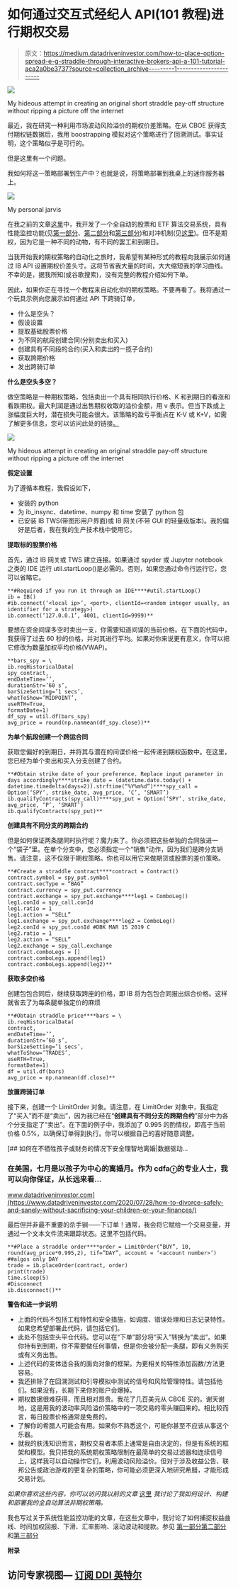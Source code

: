# 如何通过交互式经纪人 API(101 教程)进行期权交易

> 原文：<https://medium.datadriveninvestor.com/how-to-place-option-spread-e-g-straddle-through-interactive-brokers-api-a-101-tutorial-aca2a0be3737?source=collection_archive---------1----------------------->

![](img/323c3934bd932724d0fb344fc8028138.png)

My hideous attempt in creating an original short straddle pay-off structure without ripping a picture off the internet

最近，我在研究一种利用市场波动风险溢价的期权价差策略。在从 CBOE 获得支付期权链数据后，我用 boostrapping 模拟对这个策略进行了回溯测试。事实证明，这个策略似乎是可行的。

但是这里有一个问题。

我如何将这一策略部署到生产中？也就是说，将策略部署到我桌上的迷你服务器上。

![](img/d9a25078ac779095034d78415336b6df.png)

My personal jarvis

在我之前的文章[这里](https://medium.com/datadriveninvestor/designing-and-building-a-fully-automated-algorithmic-trading-portfolio-management-system-6945c6c87620)中，我开发了一个全自动的股票和 ETF 算法交易系统，具有性能监控功能(见[第一部分](https://medium.com/datadriveninvestor/developing-a-performance-monitoring-component-in-my-fully-automated-algorithmic-trading-system-88f5afae05cd)、[第二部分](https://medium.com/datadriveninvestor/developing-a-performance-monitoring-component-in-my-fully-automated-algorithmic-trading-system-983368441bba)和[第三部分](https://medium.com/datadriveninvestor/performance-monitoring-component-in-my-fully-automated-algorithmic-trading-system-part-3-3d41f14005))和对冲机制(见[这里](https://medium.com/datadriveninvestor/deploying-a-hedging-feature-for-foreign-exposure-in-fully-automated-algorithmic-trading-system-8db31f50d3ad))。但不是期权，因为它是一种不同的动物，有不同的罢工和到期日。

当我开始我的期权策略的自动化之旅时，我希望有某种形式的教程向我展示如何通过 IB API 设置期权价差头寸。这将节省我大量的时间，大大缩短我的学习曲线。不幸的是，据我所知(或谷歌搜索)，没有完整的教程介绍如何下单。

因此，如果你正在寻找一个教程来自动化你的期权策略。不要再看了。我将通过一个玩具示例向您展示如何通过 API 下跨骑订单，

*   什么是空头？
*   假设设置
*   提取基础股票价格
*   为不同的航段创建合同(分别卖出和买入)
*   创建具有不同段的合约(买入和卖出的一揽子合约)
*   获取跨期价格
*   发出跨骑订单

**什么是空头多空？**

做空策略是一种期权策略，包括卖出一个具有相同执行价格、K 和到期日的看涨和看跌期权。最大利润是通过出售期权收取的溢价金额，用 v 表示。但当下跌或上涨幅度巨大时，潜在损失可能会很大。该策略的盈亏平衡点在 K-V 或 K+V，如需了解更多信息，您可以访问此处的链接[。](https://www.investopedia.com/terms/s/shortstraddle.asp#:~:text=A%20short%20straddle%20is%20an,lives%20of%20the%20options%20contracts.)

![](img/323c3934bd932724d0fb344fc8028138.png)

My hideous attempt in creating an original straddle pay-off structure without ripping a picture off the internet

**假定设置**

为了遵循本教程，我假设如下，

*   安装的 python
*   为 ib_insync、datetime、numpy 和 time 安装了 python 包
*   已安装 IB TWS(带图形用户界面)或 IB 网关(不带 GUI 的轻量级版本)。我的偏好是后者，我在我的生产技术栈中使用它。

**提取标的股票价格**

首先，通过 IB 网关或 TWS 建立连接。如果通过 spyder 或 Jupyter notebook 之类的 IDE 运行 util.startLoop()是必需的。否则，如果您通过命令行运行它，您可以省略它。

```
**#Required if you run it through an IDE****#util.startLoop()
ib = IB()
#ib.connect(‘<local ip>’, <port>, clientId=<random integer usually, an identifier for a strategy>)
ib.connect(‘127.0.0.1’, 4001, clientId=9999)**
```

要想在资金间谍多空时卖出一支，你需要知道间谍的当前价格。在下面的代码中，我获得了过去 60 秒的价格，并对其进行平均。如果对你来说更有意义，你可以把它修改为数量加权平均价格(VWAP)。

```
**bars_spy = \
ib.reqHistoricalData(
spy_contract,
endDateTime=’’,
durationStr=’60 s’,
barSizeSetting=’1 secs’,
whatToShow=’MIDPOINT’,
useRTH=True,
formatDate=1)
df_spy = util.df(bars_spy)
avg_price = round(np.nanmean(df_spy.close))**
```

**为单个航段创建一个跨运合同**

获取您偏好的到期日，并将其与潜在的间谍价格一起传递到期权函数中。在这里，您已经为单个卖出和买入分支创建了合约。

```
**#Obtain strike date of your preference. Replace input parameter in days accordingly****strike_date = (datetime.date.today() + datetime.timedelta(days=2)).strftime(“%Y%m%d”)****spy_call = Option(‘SPY’, strike_date, avg_price, ‘C’, ‘SMART’)
ib.qualifyContracts(spy_call)****spy_put = Option(‘SPY’, strike_date, avg_price, ‘P’, ‘SMART’)
ib.qualifyContracts(spy_put)**
```

**创建具有不同分支的跨期合约**

但是如何保证两条腿同时执行呢？魔力来了。你必须把这些单独的合同放进一个“袋子”里。在单个分支中，您必须指定一个“销售”动作，因为我们是跨分支销售。请注意，这不仅限于期权策略。你也可以用它来做期货或股票的差价策略。

```
**#Create a straddle contract****contract = Contract()
contract.symbol = spy_put.symbol
contract.secType = “BAG”
contract.currency = spy_put.currency
contract.exchange = spy_put.exchange****leg1 = ComboLeg()
leg1.conId = spy_call.conId
leg1.ratio = 1
leg1.action = “SELL”
leg1.exchange = spy_put.exchange****leg2 = ComboLeg()
leg2.conId = spy_put.conId #DBK MAR 15 2019 C
leg2.ratio = 1
leg2.action = “SELL”
leg2.exchange = spy_call.exchange
contract.comboLegs = []
contract.comboLegs.append(leg1)
contract.comboLegs.append(leg2)**
```

**获取多空价格**

创建包包合同后，继续获取跨座的价格，即 IB 将为包包合同报出综合价格。这样就省去了为每条腿单独定价的麻烦

```
**#Obtain straddle price****bars = \
ib.reqHistoricalData(
contract,
endDateTime=’’,
durationStr=’60 s’,
barSizeSetting=’1 secs’,
whatToShow=’TRADES’,
useRTH=True,
formatDate=1)
df = util.df(bars)
avg_price = np.nanmean(df.close)**
```

**放置跨骑订单**

接下来，创建一个 LimitOrder 对象。请注意，在 LimitOrder 对象中，我指定了“买入”而不是“卖出”，因为我已经在“**创建具有不同分支的跨期合约**”部分中为各个分支指定了“卖出”。在下面的例子中，我添加了 0.995 的酌情权，即高于当前价格 0.5%，以确保订单得到执行。你可以根据自己的喜好随意调整。

[](https://www.datadriveninvestor.com/2020/07/28/how-to-divorce-safely-and-sanely-without-sacrificing-your-children-or-your-finances/) [## 如何在不牺牲孩子或财务的情况下安全理智地离婚|数据驱动…

### 在美国，七月是以孩子为中心的离婚月。作为 cdfaⓡ的专业人士，我可以向你保证，从长远来看…

www.datadriveninvestor.com](https://www.datadriveninvestor.com/2020/07/28/how-to-divorce-safely-and-sanely-without-sacrificing-your-children-or-your-finances/) 

最后但并非最不重要的杀手锏——下订单！通常，我会将它赋给一个交易变量，并通过一个文本文件流来跟踪状态。这里不包括代码。

```
**#Place a straddle order****order = LimitOrder(“BUY”, 10, round(avg_price*0.995,2), tif=”DAY”, account = ‘<account number>’) ##algos only DAY
trade = ib.placeOrder(contract, order)
print(trade)
time.sleep(5)
#Disconnect
ib.disconnect()**
```

**警告和进一步说明**

*   上面的代码不包括工程特性和安全措施，如调度、错误处理和日志记录特性。如果您希望部署此代码，请包括它们。
*   此处不包括空头平仓代码。您可以在“下单”部分将“买入”转换为“卖出”。如果你持有到到期，你不需要做任何事情，但是你会被分配一条腿，即有义务购买或有义务出售。
*   上述代码的变体适合我的面向对象的框架。为更相关的特性添加函数/方法更容易。
*   我还排除了在回溯测试和引导模拟中测试的信号和风险管理特性。请包括他们。如果没有，长期下来你的账户会爆掉。
*   期权数据很难获得，而且相对昂贵。我花了几百美元从 CBOE 买的。谢天谢地，这是用我的波动率风险溢价策略中的一项交易的零头赚回来的。相比较而言，每日股票价格通常是免费的。
*   了解你的希腊人可能会有用。如果你不熟悉这个，可能你甚至不应该从事这个乐器。
*   就我的肤浅知识而言，期权交易者本质上通常是自由决定的，但是有系统的框架和模型。我只把我的系统期权策略限制在最简单的交易过滤器和连续信号上，这样我可以自动操作它们，利用波动风险溢价。但对于涉及收益公告、联邦公告或政治游戏的更复杂的策略，你可能必须更深入地研究希腊，才能形成交易计划。

*如果你喜欢这些内容，你可以访问我以前的文章* [这里](https://medium.com/datadriveninvestor/designing-and-building-a-fully-automated-algorithmic-trading-portfolio-management-system-6945c6c87620) *我讨论了我如何设计、构建和部署我的全自动算法非期权策略。*

我也写过关于系统性能监控功能的文章，在这些文章中，我讨论了如何捕捉权益曲线、时间加权回报、下滑、汇率影响、滚动波动和提款。参见 [第一部分](https://medium.com/datadriveninvestor/developing-a-performance-monitoring-component-in-my-fully-automated-algorithmic-trading-system-88f5afae05cd)[第二部分](https://medium.com/datadriveninvestor/developing-a-performance-monitoring-component-in-my-fully-automated-algorithmic-trading-system-983368441bba)和[第三部分](https://medium.com/datadriveninvestor/performance-monitoring-component-in-my-fully-automated-algorithmic-trading-system-part-3-3d41f14005)

**附录**

## 访问专家视图— [订阅 DDI 英特尔](https://datadriveninvestor.com/ddi-intel)